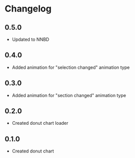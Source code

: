 # Changelog

## 0.5.0

* Updated to NNBD

## 0.4.0

* Added animation for "selection changed" animation type

## 0.3.0

* Added animation for "section changed" animation type

## 0.2.0

* Created donut chart loader

## 0.1.0

* Created donut chart
